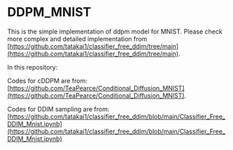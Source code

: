 # DDPM_MNIST

This is the simple implementation of ddpm model for MNIST. Please check more complex and detailed implementation from [https://github.com/tatakai1/classifier_free_ddim/tree/main](https://github.com/tatakai1/classifier_free_ddim/tree/main).

In this repository:

Codes for cDDPM are from: [https://github.com/TeaPearce/Conditional_Diffusion_MNIST](https://github.com/TeaPearce/Conditional_Diffusion_MNIST). 

Codes for DDIM sampling are from: [https://github.com/tatakai1/classifier_free_ddim/blob/main/Classifier_Free_DDIM_Mnist.ipynb](https://github.com/tatakai1/classifier_free_ddim/blob/main/Classifier_Free_DDIM_Mnist.ipynb)
